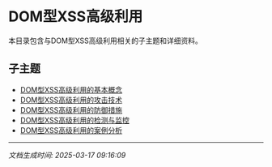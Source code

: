 # DOM型XSS高级利用

本目录包含与DOM型XSS高级利用相关的子主题和详细资料。

## 子主题

- [DOM型XSS高级利用的基本概念](dom-xss-advanced/basic-concepts.md)
- [DOM型XSS高级利用的攻击技术](dom-xss-advanced/attack-techniques.md)
- [DOM型XSS高级利用的防御措施](dom-xss-advanced/defense-measures.md)
- [DOM型XSS高级利用的检测与监控](dom-xss-advanced/detection-monitoring.md)
- [DOM型XSS高级利用的案例分析](dom-xss-advanced/case-studies.md)

---

*文档生成时间: 2025-03-17 09:16:09*
